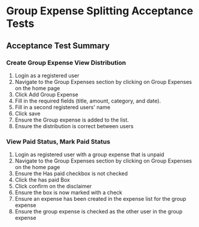 # Group Expense Splitting Acceptance Tests

## Acceptance Test Summary

### Create Group Expense View Distribution

1. Login as a registered user
2. Navigate to the Group Expenses section by clicking on Group Expenses on the home page
3. Click Add Group Expense
4. Fill in the required fields (title, amount, category, and date).
5. Fill in a second registered users' name
6. Click save
7. Ensure the Group expense is added to the list.
8. Ensure the distribution is correct between users

### View Paid Status, Mark Paid Status

1. Login as registered user with a group expense that is unpaid
2. Navigate to the Group Expenses section by clicking on Group Expenses on the home page
3. Ensure the Has paid checkbox is not checked
4. Click the has paid Box
5. Click confirm on the disclaimer
6. Ensure the box is now marked with a check
7. Ensure an expense has been created in the expense list for the group expense
8. Ensure the group expense is checked as the other user in the group expense
